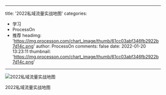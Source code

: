 
---
title: '2022私域流量实战地图'
categories: 
 - 学习
 - ProcessOn
 - 推荐
headimg: 'https://img.processon.com/chart_image/thumb/61cc03abf346fb2922b7d14c.png'
author: ProcessOn
comments: false
date: 2022-01-20 13:23:11
thumbnail: 'https://img.processon.com/chart_image/thumb/61cc03abf346fb2922b7d14c.png'
---

<div>   
<img class="thumb" alt="2022私域流量实战地图" src="https://img.processon.com/chart_image/thumb/61cc03abf346fb2922b7d14c.png" referrerpolicy="no-referrer">
<p>2022私域流量实战地图</p>  
</div>
            